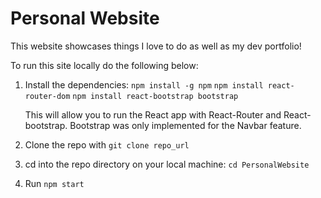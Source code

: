 # Personal Website

This website showcases things I love to do as well as my dev portfolio!

To run this site locally do the following below:


1. Install the dependencies: 
   `npm install -g npm`
   `npm install react-router-dom` 
   `npm install react-bootstrap bootstrap`
    
    This will allow you to run the React app with React-Router and React-bootstrap. Bootstrap was only implemented for the Navbar feature.

2. Clone the repo with `git clone repo_url`

3. cd into the repo directory on your local machine: `cd PersonalWebsite`

4. Run `npm start`   
